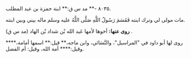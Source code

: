 ٨٠٣٥ -** مد س ق:** ابنة حمزة بن عبد المطلب.

مات مولى لي وترك ابنته فَقَسَمَ رَسُولُ اللَّهِ صَلَّى اللَّهُ عليه وسلم ماله بيني وبين ابنته.

**روى عنها:** أخوها لأمها عَبد الله بْن شداد بْن الهاد (مد س ق) .

روى لها أبو داود في "المراسيل"، والنَّسَائي، وابن ماجه،** قيل:** اسمها أمامة،**** وقيل:**** أمة الله، وقيل: أم الفضل.